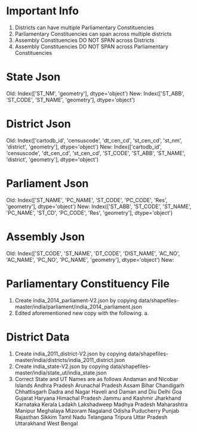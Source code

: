 
# Important Info
1. Districts can have multiple Parliamentary Constituencies
2. Parliamentary Constituencies can span across multiple districts
3. Assembly Constituencies DO NOT SPAN across Districts
4. Assembly Constituencies DO NOT SPAN across Parliamentary Constituencies

# State Json
Old: Index(['ST_NM', 'geometry'], dtype='object')
New: Index(['ST_ABB', 'ST_CODE', 'ST_NAME', 'geometry'], dtype='object')

# District Json
Old: Index(['cartodb_id', 'censuscode', 'dt_cen_cd', 'st_cen_cd', 'st_nm', 'district', 'geometry'], dtype='object')
New: Index(['cartodb_id', 'censuscode', 'dt_cen_cd', 'st_cen_cd', 'ST_CODE', 'ST_ABB', 'ST_NAME', 'district', 'geometry'], dtype='object')

# Parliament Json
Old: Index(['ST_NAME', 'PC_NAME', 'ST_CODE', 'PC_CODE', 'Res', 'geometry'], dtype='object')
New: Index(['ST_ABB', 'ST_CODE', 'ST_NAME', 'PC_NAME', 'ST_CD', 'PC_CODE', 'Res', 'geometry'], dtype='object')

# Assembly Json
Old: Index(['ST_CODE', 'ST_NAME', 'DT_CODE', 'DIST_NAME', 'AC_NO', 'AC_NAME', 'PC_NO', 'PC_NAME', 'geometry'], dtype='object')
New: 

# Parliamentary Constituency File
1. Create india_2014_parliament-V2.json by copying data/shapefiles-master/india/parliament/india_2014_parliament.json
2. Edited aforementioned new copy with the following.
    a. 



# District Data
1. Create india_2011_district-V2.json by copying data/shapefiles-master/india/districts/india_2011_district.json
2. Create india_state-V2.json by copying data/shapefiles-master/india/state_ut/india_state.json
3. Correct State and UT Names are as follows
    Andaman and Nicobar Islands
    Andhra Pradesh
    Arunachal Pradesh
    Assam
    Bihar
    Chandigarh
    Chhattisgarh
    Dadra and Nagar Haveli and Daman and Diu
    Delhi
    Goa
    Gujarat
    Haryana
    Himachal Pradesh
    Jammu and Kashmir
    Jharkhand
    Karnataka
    Kerala
    Ladakh
    Lakshadweep
    Madhya Pradesh
    Maharashtra
    Manipur
    Meghalaya
    Mizoram
    Nagaland
    Odisha
    Puducherry
    Punjab
    Rajasthan
    Sikkim
    Tamil Nadu
    Telangana
    Tripura
    Uttar Pradesh
    Uttarakhand
    West Bengal


    




